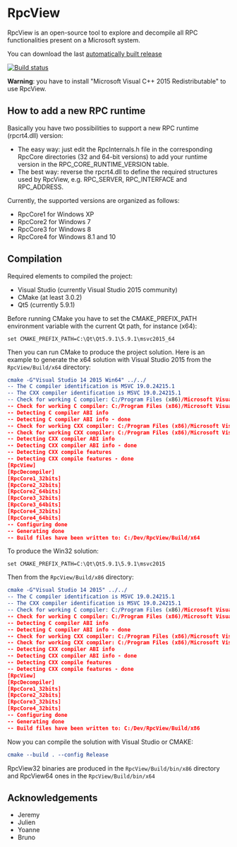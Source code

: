 ﻿RpcView
=======

RpcView is an open-source tool to explore and decompile all RPC functionalities present on a Microsoft system.

You can download the last [automatically built release](https://ci.appveyor.com/project/silverf0x/rpcview/build/artifacts)

[![Build status](https://ci.appveyor.com/api/projects/status/o5wy6mdk16tuht70?svg=true)](https://ci.appveyor.com/project/silverf0x/rpcview)

**Warning**: you have to install "Microsoft Visual C++ 2015 Redistributable" to use RpcView.

How to add a new RPC runtime
----------------------------------

Basically you have two possibilities to support a new RPC runtime (rpcrt4.dll) version:

- The easy way: just edit the RpcInternals.h file in the corresponding RpcCore directories (32 and 64-bit versions) to add your runtime version in the RPC_CORE_RUNTIME_VERSION table.
- The best way: reverse the rpcrt4.dll to define the required structures used by RpcView, e.g. RPC_SERVER, RPC_INTERFACE and RPC_ADDRESS.

Currently, the supported versions are organized as follows:

- RpcCore1 for Windows XP
- RpcCore2 for Windows 7
- RpcCore3 for Windows 8
- RpcCore4 for Windows 8.1 and 10

Compilation
--------------

Required elements to compiled the project:

* Visual Studio (currently Visual Studio 2015 community)
* CMake (at least 3.0.2)
* Qt5 (currently 5.9.1)

Before running CMake you have to set the CMAKE_PREFIX_PATH environment variable with the current Qt path, for instance (x64):
```
set CMAKE_PREFIX_PATH=C:\Qt\Qt5.9.1\5.9.1\msvc2015_64
```
Then you can run CMake to produce the project solution.
Here is an example to generate the x64 solution with Visual Studio 2015 from the ```RpcView/Build/x64``` directory:

```cmake
cmake -G"Visual Studio 14 2015 Win64" ../../
-- The C compiler identification is MSVC 19.0.24215.1
-- The CXX compiler identification is MSVC 19.0.24215.1
-- Check for working C compiler: C:/Program Files (x86)/Microsoft Visual Studio 14.0/VC/bin/x86_amd64/cl.exe
-- Check for working C compiler: C:/Program Files (x86)/Microsoft Visual Studio 14.0/VC/bin/x86_amd64/cl.exe -- works
-- Detecting C compiler ABI info
-- Detecting C compiler ABI info - done
-- Check for working CXX compiler: C:/Program Files (x86)/Microsoft Visual Studio 14.0/VC/bin/x86_amd64/cl.exe
-- Check for working CXX compiler: C:/Program Files (x86)/Microsoft Visual Studio 14.0/VC/bin/x86_amd64/cl.exe -- works
-- Detecting CXX compiler ABI info
-- Detecting CXX compiler ABI info - done
-- Detecting CXX compile features
-- Detecting CXX compile features - done
[RpcView]
[RpcDecompiler]
[RpcCore1_32bits]
[RpcCore2_32bits]
[RpcCore2_64bits]
[RpcCore3_32bits]
[RpcCore3_64bits]
[RpcCore4_32bits]
[RpcCore4_64bits]
-- Configuring done
-- Generating done
-- Build files have been written to: C:/Dev/RpcView/Build/x64
```

To produce the Win32 solution:
```
set CMAKE_PREFIX_PATH=C:\Qt\Qt5.9.1\5.9.1\msvc2015
```
Then from the ```RpcView/Build/x86``` directory:
```cmake
cmake -G"Visual Studio 14 2015" ../../
-- The C compiler identification is MSVC 19.0.24215.1
-- The CXX compiler identification is MSVC 19.0.24215.1
-- Check for working C compiler: C:/Program Files (x86)/Microsoft Visual Studio 14.0/VC/bin/cl.exe
-- Check for working C compiler: C:/Program Files (x86)/Microsoft Visual Studio 14.0/VC/bin/cl.exe -- works
-- Detecting C compiler ABI info
-- Detecting C compiler ABI info - done
-- Check for working CXX compiler: C:/Program Files (x86)/Microsoft Visual Studio 14.0/VC/bin/cl.exe
-- Check for working CXX compiler: C:/Program Files (x86)/Microsoft Visual Studio 14.0/VC/bin/cl.exe -- works
-- Detecting CXX compiler ABI info
-- Detecting CXX compiler ABI info - done
-- Detecting CXX compile features
-- Detecting CXX compile features - done
[RpcView]
[RpcDecompiler]
[RpcCore1_32bits]
[RpcCore2_32bits]
[RpcCore3_32bits]
[RpcCore4_32bits]
-- Configuring done
-- Generating done
-- Build files have been written to: C:/Dev/RpcView/Build/x86
```
Now you can compile the solution with Visual Studio or CMAKE:

```cmake
cmake --build . --config Release
```

RpcView32 binaries are produced in the ```RpcView/Build/bin/x86``` directory and RpcView64 ones in the ```RpcView/Build/bin/x64```

Acknowledgements
----------------------
* Jeremy
* Julien
* Yoanne
* Bruno
